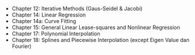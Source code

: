 - Chapter 12: Iterative Methods (Gaus-Seidel & Jacobi)
- Chapter 14: Linear Regression
- Chapter 14a: Curve Fitting
- Chapter 15: General Linear Lease-squares and Nonlinear Regression
- Chapter 17: Polynomial Interpolation
- Chapter 18: Splines and Piecewise Interpolation (except Eigen Value dan Fourier)

